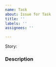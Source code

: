 ```yaml
---
name: Task
about: Issue for Task
title: ''
labels: ''
assignees: ''

---
```


Story:

### Description
